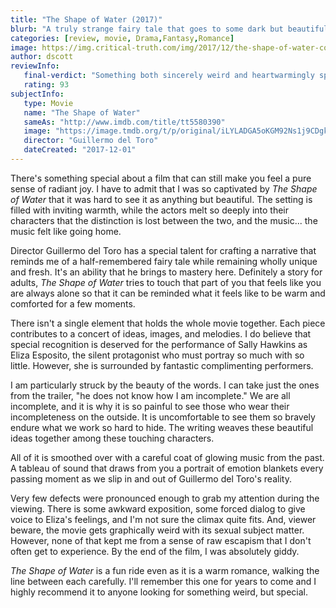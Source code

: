 ```yaml
---
title: "The Shape of Water (2017)"
blurb: "A truly strange fairy tale that goes to some dark but beautiful places."
categories: [review, movie, Drama,Fantasy,Romance]
image: https://img.critical-truth.com/img/2017/12/the-shape-of-water-cover.jpg
author: dscott
reviewInfo:
   final-verdict: "Something both sincerely weird and heartwarmingly special that is capable of pure joy."
   rating: 93
subjectInfo:
   type: Movie
   name: "The Shape of Water"
   sameAs: "http://www.imdb.com/title/tt5580390"
   image: "https://image.tmdb.org/t/p/original/iLYLADGA5oKGM92Ns1j9CDgk3iI.jpg"
   director: "Guillermo del Toro"
   dateCreated: "2017-12-01"
---
```



There's something special about a film that can still make you feel a pure sense of radiant joy. I have to admit that I was so captivated by *The Shape of Water* that it was hard to see it as anything but beautiful. The setting is filled with inviting warmth, while the actors melt so deeply into their characters that the distinction is lost between the two, and the music... the music felt like going home.

Director Guillermo del Toro has a special talent for crafting a narrative that reminds me of a half-remembered fairy tale while remaining wholly unique and fresh. It's an ability that he brings to mastery here. Definitely a story for adults, *The Shape of Water* tries to touch that part of you that feels like you are always alone so that it can be reminded what it feels like to be warm and comforted for a few moments. 

There isn't a single element that holds the whole movie together. Each piece contributes to a concert of ideas, images, and melodies. I do believe that special recognition is deserved for the performance of Sally Hawkins as Eliza Esposito, the silent protagonist who must portray so much with so little. However, she is surrounded by fantastic complimenting performers. 

I am particularly struck by the beauty of the words. I can take just the ones from the trailer, "he does not know how I am incomplete." We are all incomplete, and it is why it is so painful to see those who wear their incompleteness on the outside. It is uncomfortable to see them so bravely endure what we work so hard to hide. The writing weaves these beautiful ideas together among these touching characters.

All of it is smoothed over with a careful coat of glowing music from the past. A tableau of sound that draws from you a portrait of emotion blankets every passing moment as we slip in and out of Guillermo del Toro's reality.

Very few defects were pronounced enough to grab my attention during the viewing. There is some awkward exposition, some forced dialog to give voice to Eliza's feelings, and I'm not sure the climax quite fits. And, viewer beware, the movie gets graphically weird with its sexual subject matter. However, none of that kept me from a sense of raw escapism that I don't often get to experience. By the end of the film, I was absolutely giddy. 

*The Shape of Water* is a fun ride even as it is a warm romance, walking the line between each carefully. I'll remember this one for years to come and I highly recommend it to anyone looking for something weird, but special. 